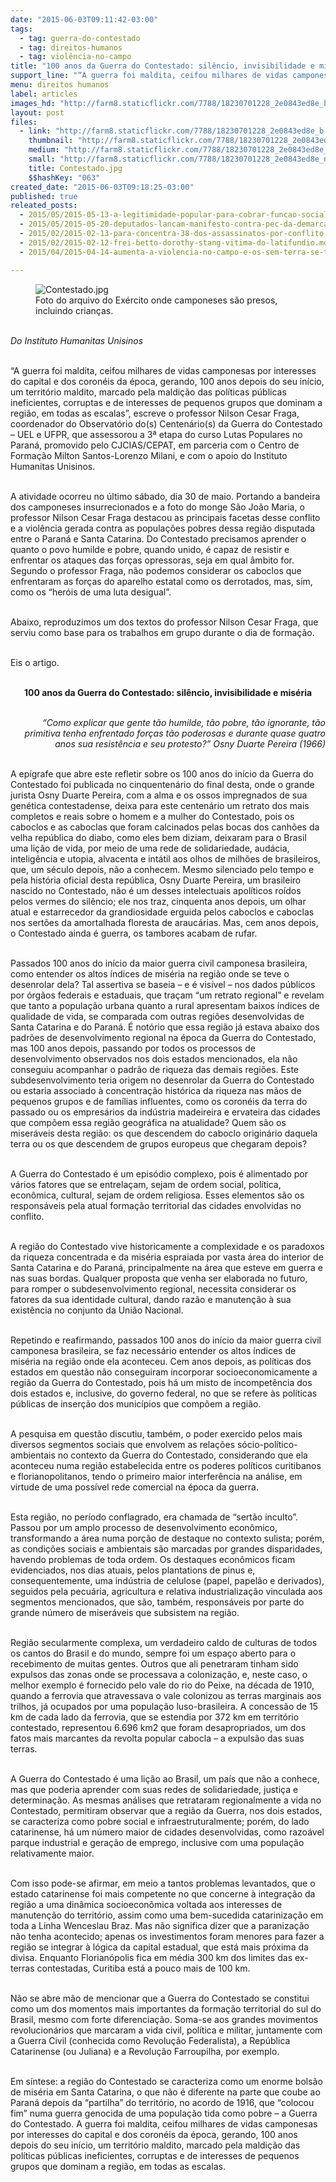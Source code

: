 ```yaml
---
date: "2015-06-03T09:11:42-03:00"
tags:
  - tag: guerra-do-contestado
  - tag: direitos-humanos
  - tag: violência-no-campo
title: "100 anos da Guerra do Contestado: silêncio, invisibilidade e miséria"
support_line: "“A guerra foi maldita, ceifou milhares de vidas camponesas por interesses do capital e dos coronéis da época, gerando, 100 anos depois do seu início, um território maldito\"."
menu: direitos humanos
label: articles
images_hd: "http://farm8.staticflickr.com/7788/18230701228_2e0843ed8e_b.jpg"
layout: post
files:
  - link: "http://farm8.staticflickr.com/7788/18230701228_2e0843ed8e_b.jpg"
    thumbnail: "http://farm8.staticflickr.com/7788/18230701228_2e0843ed8e_t.jpg"
    medium: "http://farm8.staticflickr.com/7788/18230701228_2e0843ed8e_z.jpg"
    small: "http://farm8.staticflickr.com/7788/18230701228_2e0843ed8e_n.jpg"
    title: Contestado.jpg
    $$hashKey: "063"
created_date: "2015-06-03T09:18:25-03:00"
published: true
releated_posts:
  - 2015/05/2015-05-13-a-legitimidade-popular-para-cobrar-funcao-social-a-propriedade.md
  - 2015/05/2015-05-20-deputados-lancam-manifesto-contra-pec-da-demarcacao-de-terras-indigenas.md
  - 2015/02/2015-02-13-para-concentra-38-dos-assassinatos-por-conflito-de-terra-no-pais.md
  - 2015/02/2015-02-12-frei-betto-dorothy-stang-vitima-do-latifundio.md
  - 2015/04/2015-04-14-aumenta-a-violencia-no-campo-e-os-sem-terra-se-transformam-em-alvo-principal.md

---
```

<figure class="image"><img alt="Contestado.jpg" src="http://farm8.staticflickr.com/7788/18230701228_2e0843ed8e_b.jpg" />
<figcaption>Foto do arquivo do Ex&eacute;rcito onde camponeses s&atilde;o presos, incluindo crian&ccedil;as.</figcaption>
</figure>

<p><br />
<em>Do Instituto Humanitas Unisinos</em></p>

<p><br />
&ldquo;A guerra foi maldita, ceifou milhares de vidas camponesas por interesses do capital e dos coron&eacute;is da &eacute;poca, gerando, 100 anos depois do seu in&iacute;cio, um territ&oacute;rio maldito, marcado pela maldi&ccedil;&atilde;o das pol&iacute;ticas p&uacute;blicas ineficientes, corruptas e de interesses de pequenos grupos que dominam a regi&atilde;o, em todas as escalas&rdquo;, escreve o professor Nilson Cesar Fraga, coordenador do Observat&oacute;rio do(s) Centen&aacute;rio(s) da Guerra do Contestado &ndash; UEL e UFPR, que assessorou a 3&ordf; etapa do curso Lutas Populares no Paran&aacute;, promovido pelo CJCIAS/CEPAT, em parceria com o Centro de Forma&ccedil;&atilde;o Milton Santos-Lorenzo Milani, e com o apoio do Instituto Humanitas Unisinos.</p>

<p><br />
A atividade ocorreu no &uacute;ltimo s&aacute;bado, dia 30 de maio. Portando a bandeira dos camponeses insurrecionados e a foto do monge S&atilde;o Jo&atilde;o Maria, o professor Nilson Cesar Fraga destacou as principais facetas desse conflito e a viol&ecirc;ncia gerada contra as popula&ccedil;&otilde;es pobres dessa regi&atilde;o disputada entre o Paran&aacute; e Santa Catarina. Do Contestado precisamos aprender o quanto o povo humilde e pobre, quando unido, &eacute; capaz de resistir e enfrentar os ataques das for&ccedil;as opressoras, seja em qual &acirc;mbito for. Segundo o professor Fraga, n&atilde;o podemos considerar os caboclos que enfrentaram as for&ccedil;as do aparelho estatal como os derrotados, mas, sim, como os &ldquo;her&oacute;is de uma luta desigual&rdquo;.</p>

<p><br />
Abaixo, reproduzimos um dos textos do professor Nilson Cesar Fraga, que serviu como base para os trabalhos em grupo durante o dia de forma&ccedil;&atilde;o.</p>

<p><br />
Eis o artigo.</p>

<p style="text-align: center;"><br />
<strong>100 anos da Guerra do Contestado: sil&ecirc;ncio, invisibilidade e mis&eacute;ria</strong></p>

<p style="text-align: right;"><br />
<em>&ldquo;Como explicar que gente t&atilde;o humilde, t&atilde;o pobre, t&atilde;o ignorante, t&atilde;o primitiva tenha enfrentado for&ccedil;as t&atilde;o poderosas e durante quase quatro anos sua resist&ecirc;ncia e seu protesto?&rdquo; Osny Duarte Pereira (1966)</em></p>

<p><br />
A ep&iacute;grafe que abre este refletir sobre os 100 anos do in&iacute;cio da Guerra do Contestado foi publicada no cinquenten&aacute;rio do final desta, onde o grande jurista Osny Duarte Pereira, com a alma e os ossos impregnados de sua gen&eacute;tica contestadense, deixa para este centen&aacute;rio um retrato dos mais completos e reais sobre o homem e a mulher do Contestado, pois os caboclos e as caboclas que foram calcinados pelas bocas dos canh&otilde;es da velha rep&uacute;blica do diabo, como eles bem diziam, deixaram para o Brasil uma li&ccedil;&atilde;o de vida, por meio de uma rede de solidariedade, aud&aacute;cia, intelig&ecirc;ncia e utopia, alvacenta e int&aacute;til aos olhos de milh&otilde;es de brasileiros, que, um s&eacute;culo depois, n&atilde;o a conhecem. Mesmo silenciado pelo tempo e pela hist&oacute;ria oficial desta rep&uacute;blica, Osny Duarte Pereira, um brasileiro nascido no Contestado, n&atilde;o &eacute; um desses intelectuais apol&iacute;ticos ro&iacute;dos pelos vermes do sil&ecirc;ncio; ele nos traz, cinquenta anos depois, um olhar atual e estarrecedor da grandiosidade erguida pelos caboclos e caboclas nos sert&otilde;es da amortalhada floresta de arauc&aacute;rias. Mas, cem anos depois, o Contestado ainda &eacute; guerra, os tambores acabam de rufar.</p>

<p><br />
Passados 100 anos do in&iacute;cio da maior guerra civil camponesa brasileira, como entender os altos &iacute;ndices de mis&eacute;ria na regi&atilde;o onde se teve o desenrolar dela? Tal assertiva se baseia &ndash; e &eacute; vis&iacute;vel &ndash; nos dados p&uacute;blicos por &oacute;rg&atilde;os federais e estaduais, que tra&ccedil;am &ldquo;um retrato regional&rdquo; e revelam que tanto a popula&ccedil;&atilde;o urbana quanto a rural apresentam baixos &iacute;ndices de qualidade de vida, se comparada com outras regi&otilde;es desenvolvidas de Santa Catarina e do Paran&aacute;. &Eacute; not&oacute;rio que essa regi&atilde;o j&aacute; estava abaixo dos padr&otilde;es de desenvolvimento regional na &eacute;poca da Guerra do Contestado, mas 100 anos depois, passando por todos os processos de desenvolvimento observados nos dois estados mencionados, ela n&atilde;o conseguiu acompanhar o padr&atilde;o de riqueza das demais regi&otilde;es. Este subdesenvolvimento teria origem no desenrolar da Guerra do Contestado ou estaria associado &agrave; concentra&ccedil;&atilde;o hist&oacute;rica da riqueza nas m&atilde;os de pequenos grupos e de fam&iacute;lias influentes, como os coron&eacute;is da terra do passado ou os empres&aacute;rios da ind&uacute;stria madeireira e ervateira das cidades que comp&otilde;em essa regi&atilde;o geogr&aacute;fica na atualidade? Quem s&atilde;o os miser&aacute;veis desta regi&atilde;o: os que descendem do caboclo origin&aacute;rio daquela terra ou os que descendem de grupos europeus que chegaram depois?</p>

<p><br />
A Guerra do Contestado &eacute; um epis&oacute;dio complexo, pois &eacute; alimentado por v&aacute;rios fatores que se entrela&ccedil;am, sejam de ordem social, pol&iacute;tica, econ&ocirc;mica, cultural, sejam de ordem religiosa. Esses elementos s&atilde;o os respons&aacute;veis pela atual forma&ccedil;&atilde;o territorial das cidades envolvidas no conflito.</p>

<p><br />
A regi&atilde;o do Contestado vive historicamente a complexidade e os paradoxos da riqueza concentrada e da mis&eacute;ria espraiada por vasta &aacute;rea do interior de Santa Catarina e do Paran&aacute;, principalmente na &aacute;rea que esteve em guerra e nas suas bordas. Qualquer proposta que venha ser elaborada no futuro, para romper o subdesenvolvimento regional, necessita considerar os fatores da sua identidade cultural, dando raz&atilde;o e manuten&ccedil;&atilde;o &agrave; sua exist&ecirc;ncia no conjunto da Uni&atilde;o Nacional.</p>

<p><br />
Repetindo e reafirmando, passados 100 anos do in&iacute;cio da maior guerra civil camponesa brasileira, se faz necess&aacute;rio entender os altos &iacute;ndices de mis&eacute;ria na regi&atilde;o onde ela aconteceu. Cem anos depois, as pol&iacute;ticas dos estados em quest&atilde;o n&atilde;o conseguiram incorporar socioeconomicamente a regi&atilde;o da Guerra do Contestado, pois h&aacute; um misto de incompet&ecirc;ncia dos dois estados e, inclusive, do governo federal, no que se refere &agrave;s pol&iacute;ticas p&uacute;blicas de inser&ccedil;&atilde;o dos munic&iacute;pios que comp&otilde;em a regi&atilde;o.</p>

<p><br />
A pesquisa em quest&atilde;o discutiu, tamb&eacute;m, o poder exercido pelos mais diversos segmentos sociais que envolvem as rela&ccedil;&otilde;es s&oacute;cio-pol&iacute;tico-ambientais no contexto da Guerra do Contestado, considerando que ela aconteceu numa regi&atilde;o estabelecida entre os poderes pol&iacute;ticos curitibanos e florianopolitanos, tendo o primeiro maior interfer&ecirc;ncia na an&aacute;lise, em virtude de uma poss&iacute;vel rede comercial na &eacute;poca da guerra.</p>

<p><br />
Esta regi&atilde;o, no per&iacute;odo conflagrado, era chamada de &ldquo;sert&atilde;o inculto&rdquo;. Passou por um amplo processo de desenvolvimento econ&ocirc;mico, transformando a &aacute;rea numa por&ccedil;&atilde;o de destaque no contexto sulista; por&eacute;m, as condi&ccedil;&otilde;es sociais e ambientais s&atilde;o marcadas por grandes disparidades, havendo problemas de toda ordem. Os destaques econ&ocirc;micos ficam evidenciados, nos dias atuais, pelos plantations de pinus e, consequentemente, uma ind&uacute;stria de celulose (papel, papel&atilde;o e derivados), seguidos pela pecu&aacute;ria, agricultura e relativa industrializa&ccedil;&atilde;o vinculada aos segmentos mencionados, que s&atilde;o, tamb&eacute;m, respons&aacute;veis por parte do grande n&uacute;mero de miser&aacute;veis que subsistem na regi&atilde;o.</p>

<p><br />
Regi&atilde;o secularmente complexa, um verdadeiro caldo de culturas de todos os cantos do Brasil e do mundo, sempre foi um espa&ccedil;o aberto para o recebimento de muitas gentes. Outros que ali penetraram tinham sido expulsos das zonas onde se processava a coloniza&ccedil;&atilde;o, e, neste caso, o melhor exemplo &eacute; fornecido pelo vale do rio do Peixe, na d&eacute;cada de 1910, quando a ferrovia que atravessava o vale colonizou as terras marginais aos trilhos, j&aacute; ocupados por uma popula&ccedil;&atilde;o luso-brasileira. A concess&atilde;o de 15 km de cada lado da ferrovia, que se estendia por 372 km em territ&oacute;rio contestado, representou 6.696 km2 que foram desapropriados, um dos fatos mais marcantes da revolta popular cabocla &ndash; a expuls&atilde;o das suas terras.</p>

<p><br />
A Guerra do Contestado &eacute; uma li&ccedil;&atilde;o ao Brasil, um pa&iacute;s que n&atilde;o a conhece, mas que poderia aprender com suas redes de solidariedade, justi&ccedil;a e determina&ccedil;&atilde;o. As mesmas an&aacute;lises que retrataram regionalmente a vida no Contestado, permitiram observar que a regi&atilde;o da Guerra, nos dois estados, se caracteriza como pobre social e infraestruturalmente; por&eacute;m, do lado catarinense, h&aacute; um n&uacute;mero maior de cidades desenvolvidas, como razo&aacute;vel parque industrial e gera&ccedil;&atilde;o de emprego, inclusive com uma popula&ccedil;&atilde;o relativamente maior.</p>

<p><br />
Com isso pode-se afirmar, em meio a tantos problemas levantados, que o estado catarinense foi mais competente no que concerne &agrave; integra&ccedil;&atilde;o da regi&atilde;o a uma din&acirc;mica socioecon&ocirc;mica voltada aos interesses de manuten&ccedil;&atilde;o do territ&oacute;rio, assim como uma bem-sucedida catariniza&ccedil;&atilde;o em toda a Linha Wenceslau Braz. Mas n&atilde;o significa dizer que a paraniza&ccedil;&atilde;o n&atilde;o tenha acontecido; apenas os investimentos foram menores para fazer a regi&atilde;o se integrar &agrave; l&oacute;gica da capital estadual, que est&aacute; mais pr&oacute;xima da divisa. Enquanto Florian&oacute;polis fica em m&eacute;dia 300 km dos limites das ex-terras contestadas, Curitiba est&aacute; a pouco mais de 100 km.</p>

<p><br />
N&atilde;o se abre m&atilde;o de mencionar que a Guerra do Contestado se constitui como um dos momentos mais importantes da forma&ccedil;&atilde;o territorial do sul do Brasil, mesmo com forte diferencia&ccedil;&atilde;o. Soma-se aos grandes movimentos revolucion&aacute;rios que marcaram a vida civil, pol&iacute;tica e militar, juntamente com a Guerra Civil (conhecida como Revolu&ccedil;&atilde;o Federalista), a Rep&uacute;blica Catarinense (ou Juliana) e a Revolu&ccedil;&atilde;o Farroupilha, por exemplo.</p>

<p><br />
Em s&iacute;ntese: a regi&atilde;o do Contestado se caracteriza como um enorme bols&atilde;o de mis&eacute;ria em Santa Catarina, o que n&atilde;o &eacute; diferente na parte que coube ao Paran&aacute; depois da &ldquo;partilha&rdquo; do territ&oacute;rio, no acordo de 1916, que &ldquo;colocou fim&rdquo; numa guerra genocida de uma popula&ccedil;&atilde;o tida como pobre &ndash; a Guerra do Contestado. A guerra foi maldita, ceifou milhares de vidas camponesas por interesses do capital e dos coron&eacute;is da &eacute;poca, gerando, 100 anos depois do seu in&iacute;cio, um territ&oacute;rio maldito, marcado pela maldi&ccedil;&atilde;o das pol&iacute;ticas p&uacute;blicas ineficientes, corruptas e de interesses de pequenos grupos que dominam a regi&atilde;o, em todas as escalas.</p>

